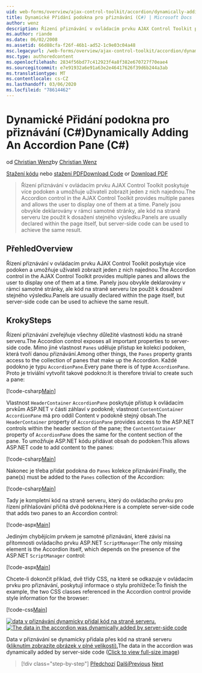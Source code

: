 ```yaml
---
uid: web-forms/overview/ajax-control-toolkit/accordion/dynamically-adding-an-accordion-pane-cs
title: Dynamické Přidání podokna pro přiznávání (C#) | Microsoft Docs
author: wenz
description: Řízení přiznávání v ovládacím prvku AJAX Control Toolkit poskytuje více podoken a umožňuje uživateli zobrazit jeden z nich najednou. Panely jsou obvykle deklarovány w...
ms.author: riande
ms.date: 06/02/2008
ms.assetid: 66d88cfa-f26f-46b1-ad52-1c9e03c04a48
msc.legacyurl: /web-forms/overview/ajax-control-toolkit/accordion/dynamically-adding-an-accordion-pane-cs
msc.type: authoredcontent
ms.openlocfilehash: 2834f56bd77c412923f4a8f382e670727f70eae4
ms.sourcegitcommit: e7e91932a6e91a63e2e46417626f39d6b244a3ab
ms.translationtype: MT
ms.contentlocale: cs-CZ
ms.lasthandoff: 03/06/2020
ms.locfileid: "78614462"
---
```

# <a name="dynamically-adding-an-accordion-pane-c"></a><span data-ttu-id="eb00d-104">Dynamické Přidání podokna pro přiznávání (C#)</span><span class="sxs-lookup"><span data-stu-id="eb00d-104">Dynamically Adding An Accordion Pane (C#)</span></span>

<span data-ttu-id="eb00d-105">od [Christian Wenz](https://github.com/wenz)</span><span class="sxs-lookup"><span data-stu-id="eb00d-105">by [Christian Wenz](https://github.com/wenz)</span></span>

<span data-ttu-id="eb00d-106">[Stažení kódu](https://download.microsoft.com/download/5/6/d/56d50cef-2011-4c8f-9891-7edc6dc57df9/Accordion2.cs.zip) nebo [stažení PDF](https://download.microsoft.com/download/6/7/1/6718d452-ff89-4d3f-a90e-c74ec2d636a3/accordion2CS.pdf)</span><span class="sxs-lookup"><span data-stu-id="eb00d-106">[Download Code](https://download.microsoft.com/download/5/6/d/56d50cef-2011-4c8f-9891-7edc6dc57df9/Accordion2.cs.zip) or [Download PDF](https://download.microsoft.com/download/6/7/1/6718d452-ff89-4d3f-a90e-c74ec2d636a3/accordion2CS.pdf)</span></span>

> <span data-ttu-id="eb00d-107">Řízení přiznávání v ovládacím prvku AJAX Control Toolkit poskytuje více podoken a umožňuje uživateli zobrazit jeden z nich najednou.</span><span class="sxs-lookup"><span data-stu-id="eb00d-107">The Accordion control in the AJAX Control Toolkit provides multiple panes and allows the user to display one of them at a time.</span></span> <span data-ttu-id="eb00d-108">Panely jsou obvykle deklarovány v rámci samotné stránky, ale kód na straně serveru lze použít k dosažení stejného výsledku.</span><span class="sxs-lookup"><span data-stu-id="eb00d-108">Panels are usually declared within the page itself, but server-side code can be used to achieve the same result.</span></span>

## <a name="overview"></a><span data-ttu-id="eb00d-109">Přehled</span><span class="sxs-lookup"><span data-stu-id="eb00d-109">Overview</span></span>

<span data-ttu-id="eb00d-110">Řízení přiznávání v ovládacím prvku AJAX Control Toolkit poskytuje více podoken a umožňuje uživateli zobrazit jeden z nich najednou.</span><span class="sxs-lookup"><span data-stu-id="eb00d-110">The Accordion control in the AJAX Control Toolkit provides multiple panes and allows the user to display one of them at a time.</span></span> <span data-ttu-id="eb00d-111">Panely jsou obvykle deklarovány v rámci samotné stránky, ale kód na straně serveru lze použít k dosažení stejného výsledku.</span><span class="sxs-lookup"><span data-stu-id="eb00d-111">Panels are usually declared within the page itself, but server-side code can be used to achieve the same result.</span></span>

## <a name="steps"></a><span data-ttu-id="eb00d-112">Kroky</span><span class="sxs-lookup"><span data-stu-id="eb00d-112">Steps</span></span>

<span data-ttu-id="eb00d-113">Řízení přiznávání zveřejňuje všechny důležité vlastnosti kódu na straně serveru.</span><span class="sxs-lookup"><span data-stu-id="eb00d-113">The Accordion control exposes all important properties to server-side code.</span></span> <span data-ttu-id="eb00d-114">Mimo jiné vlastnost `Panes` uděluje přístup ke kolekci podoken, která tvoří danou přiznávání.</span><span class="sxs-lookup"><span data-stu-id="eb00d-114">Among other things, the `Panes` property grants access to the collection of panes that make up the Accordion.</span></span> <span data-ttu-id="eb00d-115">Každé podokno je typu `AccordionPane`.</span><span class="sxs-lookup"><span data-stu-id="eb00d-115">Every pane there is of type `AccordionPane`.</span></span> <span data-ttu-id="eb00d-116">Proto je triviální vytvořit takové podokno:</span><span class="sxs-lookup"><span data-stu-id="eb00d-116">It is therefore trivial to create such a pane:</span></span>

[!code-csharp[Main](dynamically-adding-an-accordion-pane-cs/samples/sample1.cs)]

<span data-ttu-id="eb00d-117">Vlastnost `HeaderContainer` `AccordionPane` poskytuje přístup k ovládacím prvkům ASP.NET v části záhlaví v podokně; vlastnost `ContentContainer` `AccordionPane` má pro oddíl Content v podokně stejný obsah.</span><span class="sxs-lookup"><span data-stu-id="eb00d-117">The `HeaderContainer` property of `AccordionPane` provides access to the ASP.NET controls within the header section of the pane; the `ContentContainer` property of `AccordionPane` does the same for the content section of the pane.</span></span> <span data-ttu-id="eb00d-118">To umožňuje ASP.NET kódu přidávat obsah do podoken:</span><span class="sxs-lookup"><span data-stu-id="eb00d-118">This allows ASP.NET code to add content to the panes:</span></span>

[!code-csharp[Main](dynamically-adding-an-accordion-pane-cs/samples/sample2.cs)]

<span data-ttu-id="eb00d-119">Nakonec je třeba přidat podokna do `Panes` kolekce přiznávání:</span><span class="sxs-lookup"><span data-stu-id="eb00d-119">Finally, the pane(s) must be added to the `Panes` collection of the Accordion:</span></span>

[!code-csharp[Main](dynamically-adding-an-accordion-pane-cs/samples/sample3.cs)]

<span data-ttu-id="eb00d-120">Tady je kompletní kód na straně serveru, který do ovládacího prvku pro řízení přihlašování přičítá dvě podokna:</span><span class="sxs-lookup"><span data-stu-id="eb00d-120">Here is a complete server-side code that adds two panes to an Accordion control:</span></span>

[!code-aspx[Main](dynamically-adding-an-accordion-pane-cs/samples/sample4.aspx)]

<span data-ttu-id="eb00d-121">Jediným chybějícím prvkem je samotné přiznávání, které závisí na přítomnosti ovládacího prvku ASP.NET `ScriptManager`:</span><span class="sxs-lookup"><span data-stu-id="eb00d-121">The only missing element is the Accordion itself, which depends on the presence of the ASP.NET `ScriptManager` control:</span></span>

[!code-aspx[Main](dynamically-adding-an-accordion-pane-cs/samples/sample5.aspx)]

<span data-ttu-id="eb00d-122">Chcete-li dokončit příklad, dvě třídy CSS, na které se odkazuje v ovládacím prvku pro přiznávání, poskytují informace o stylu prohlížeče:</span><span class="sxs-lookup"><span data-stu-id="eb00d-122">To finish the example, the two CSS classes referenced in the Accordion control provide style information for the browser:</span></span>

[!code-css[Main](dynamically-adding-an-accordion-pane-cs/samples/sample6.css)]

<span data-ttu-id="eb00d-123">[![data v přiznávání dynamicky přidal kód na straně serveru.](dynamically-adding-an-accordion-pane-cs/_static/image2.png)](dynamically-adding-an-accordion-pane-cs/_static/image1.png)</span><span class="sxs-lookup"><span data-stu-id="eb00d-123">[![The data in the accordion was dynamically added by server-side code](dynamically-adding-an-accordion-pane-cs/_static/image2.png)](dynamically-adding-an-accordion-pane-cs/_static/image1.png)</span></span>

<span data-ttu-id="eb00d-124">Data v přiznávání se dynamicky přidala přes kód na straně serveru ([kliknutím zobrazíte obrázek v plné velikosti).](dynamically-adding-an-accordion-pane-cs/_static/image3.png)</span><span class="sxs-lookup"><span data-stu-id="eb00d-124">The data in the accordion was dynamically added by server-side code ([Click to view full-size image](dynamically-adding-an-accordion-pane-cs/_static/image3.png))</span></span>

> [!div class="step-by-step"]
> <span data-ttu-id="eb00d-125">[Předchozí](databinding-to-an-accordion-cs.md)
> [Další](databinding-to-an-accordion-vb.md)</span><span class="sxs-lookup"><span data-stu-id="eb00d-125">[Previous](databinding-to-an-accordion-cs.md)
[Next](databinding-to-an-accordion-vb.md)</span></span>
